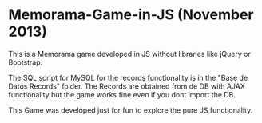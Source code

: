 # Memorama-Game-in-JS (November 2013)
This is a Memorama game developed in JS without libraries like jQuery or Bootstrap.

The SQL script for MySQL for the records functionality is in the "Base de Datos Records" folder. The Records are obtained from de DB with AJAX functionality but the game works fine even if you dont import the DB.

This Game was developed just for fun to explore the pure JS functionality.
